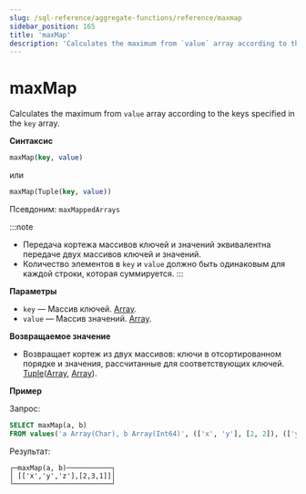 ```yaml
---
slug: /sql-reference/aggregate-functions/reference/maxmap
sidebar_position: 165
title: 'maxMap'
description: 'Calculates the maximum from `value` array according to the keys specified in the `key` array.'
---
```



# maxMap

Calculates the maximum from `value` array according to the keys specified in the `key` array.

**Синтаксис**

```sql
maxMap(key, value)
```
или
```sql
maxMap(Tuple(key, value))
```

Псевдоним: `maxMappedArrays`

:::note
- Передача кортежа массивов ключей и значений эквивалентна передаче двух массивов ключей и значений.
- Количество элементов в `key` и `value` должно быть одинаковым для каждой строки, которая суммируется.
:::

**Параметры**

- `key` — Массив ключей. [Array](../../data-types/array.md).
- `value` — Массив значений. [Array](../../data-types/array.md).

**Возвращаемое значение**

- Возвращает кортеж из двух массивов: ключи в отсортированном порядке и значения, рассчитанные для соответствующих ключей. [Tuple](../../data-types/tuple.md)([Array](../../data-types/array.md), [Array](../../data-types/array.md)).

**Пример**

Запрос:

``` sql
SELECT maxMap(a, b)
FROM values('a Array(Char), b Array(Int64)', (['x', 'y'], [2, 2]), (['y', 'z'], [3, 1]))
```

Результат:

``` text
┌─maxMap(a, b)───────────┐
│ [['x','y','z'],[2,3,1]]│
└────────────────────────┘
```

